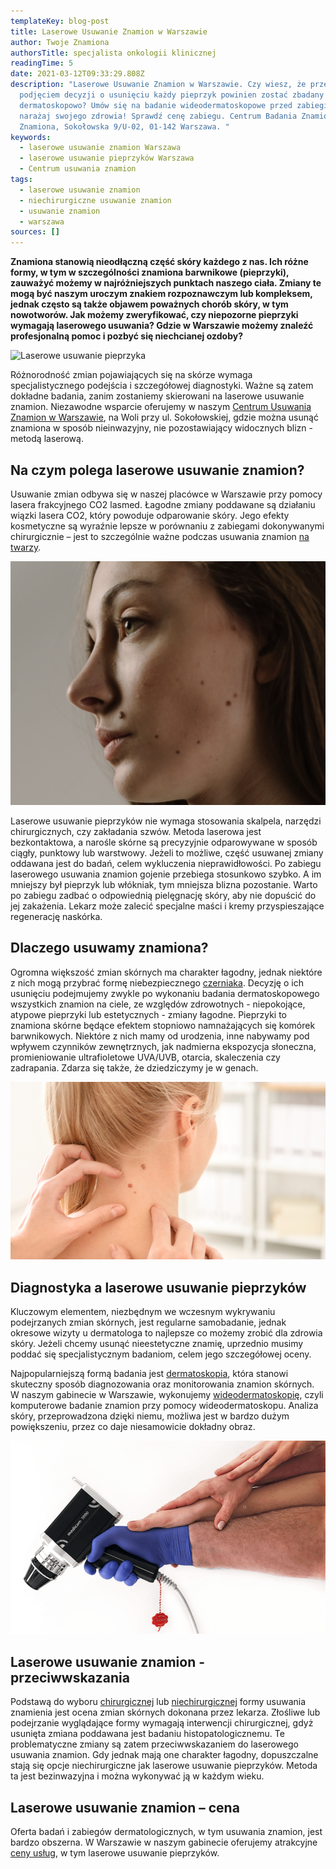 ```yaml
---
templateKey: blog-post
title: Laserowe Usuwanie Znamion w Warszawie
author: Twoje Znamiona
authorsTitle: specjalista onkologii klinicznej
readingTime: 5
date: 2021-03-12T09:33:29.808Z
description: "Laserowe Usuwanie Znamion w Warszawie. Czy wiesz, że przed
  podjęciem decyzji o usunięciu każdy pieprzyk powinien zostać zbadany
  dermatoskopowo? Umów się na badanie wideodermatoskopowe przed zabiegiem, nie
  narażaj swojego zdrowia! Sprawdź cenę zabiegu. Centrum Badania Znamion Twoje
  Znamiona, Sokołowska 9/U-02, 01-142 Warszawa. "
keywords:
  - laserowe usuwanie znamion Warszawa
  - laserowe usuwanie pieprzyków Warszawa
  - Centrum usuwania znamion
tags:
  - laserowe usuwanie znamion
  - niechirurgiczne usuwanie znamion
  - usuwanie znamion
  - warszawa
sources: []
---
```

**Znamiona stanowią nieodłączną część skóry każdego z nas. Ich różne formy, w tym w szczególności znamiona barwnikowe (pieprzyki), zauważyć możemy w najróżniejszych punktach naszego ciała. Zmiany te mogą być naszym uroczym znakiem rozpoznawczym lub kompleksem, jednak często są także objawem poważnych chorób skóry, w tym nowotworów. Jak możemy zweryfikować, czy niepozorne pieprzyki wymagają laserowego usuwania? Gdzie w Warszawie możemy znaleźć profesjonalną pomoc i pozbyć się niechcianej ozdoby?**

![Laserowe usuwanie pieprzyka](img/dermatologist-removing-mole-from-womans-shoulder.jpg "Laserowe usuwanie pieprzyka")

Różnorodność zmian pojawiających się na skórze wymaga specjalistycznego podejścia i szczegółowej diagnostyki. Ważne są zatem dokładne badania, zanim zostaniemy skierowani na laserowe usuwanie znamion. Niezawodne wsparcie oferujemy w naszym [Centrum Usuwania Znamion w Warszawie](/warszawa/usuwanie-znamion-pieprzykow "Centrum Usuwania Znamion w Warszawie"), na Woli przy ul. Sokołowskiej, gdzie można usunąć znamiona w sposób nieinwazyjny, nie pozostawiający widocznych blizn - metodą laserową. 

## Na czym polega laserowe usuwanie znamion?

Usuwanie zmian odbywa się w naszej placówce w Warszawie przy pomocy lasera frakcyjnego CO2 lasmed. Łagodne zmiany poddawane są działaniu wiązki lasera CO2, który powoduje odparowanie skóry. Jego efekty kosmetyczne są wyraźnie lepsze w porównaniu z zabiegami dokonywanymi chirurgicznie – jest to szczególnie ważne podczas usuwania znamion [na twarzy](/chirurgiczne-usuwanie-znamion "na twarzy").

![Znamiona na twarzy.](img/zrzut-ekranu-2021-03-5-o-14.40.47.png "Zwykłe znamiona na twarzy.  Źródło: freepik.com")

Laserowe usuwanie pieprzyków nie wymaga stosowania skalpela, narzędzi chirurgicznych, czy zakładania szwów. Metoda laserowa jest bezkontaktowa, a narośle skórne są precyzyjnie odparowywane w sposób ciągły, punktowy lub warstwowy. Jeżeli to możliwe, część usuwanej zmiany oddawana jest do badań, celem wykluczenia nieprawidłowości. Po zabiegu laserowego usuwania znamion gojenie przebiega stosunkowo szybko. A im mniejszy był pieprzyk lub włókniak, tym mniejsza blizna pozostanie. Warto po zabiegu zadbać o odpowiednią pielęgnację skóry, aby nie dopuścić do jej zakażenia. Lekarz może zalecić specjalne maści i kremy przyspieszające regenerację naskórka.

## Dlaczego usuwamy znamiona?

Ogromna większość zmian skórnych ma charakter łagodny, jednak niektóre z nich mogą przybrać formę niebezpiecznego [czerniaka](/czerniak "czerniaka"). Decyzję o ich usunięciu podejmujemy zwykle po wykonaniu badania dermatoskopowego wszystkich znamion na ciele, ze względów zdrowotnych - niepokojące, atypowe pieprzyki lub estetycznych - zmiany łagodne. Pieprzyki to znamiona skórne będące efektem stopniowo namnażających się komórek barwnikowych. Niektóre z nich mamy od urodzenia, inne nabywamy pod wpływem czynników zewnętrznych, jak nadmierna ekspozycja słoneczna, promieniowanie ultrafioletowe UVA/UVB, otarcia, skaleczenia czy zadrapania. Zdarza się także, że dziedziczymy je w genach.

![Zwykłe znamiona na szyi](img/usuwanieznamion-1-.jpg "Zwykłe znamiona na szyi.  Źródło: pexels.com")

## Diagnostyka a laserowe usuwanie pieprzyków

Kluczowym elementem, niezbędnym we wczesnym wykrywaniu podejrzanych zmian skórnych, jest regularne samobadanie, jednak okresowe wizyty u dermatologa to najlepsze co możemy zrobić dla zdrowia skóry. Jeżeli chcemy usunąć nieestetyczne znamię, uprzednio musimy poddać się specjalistycznym badaniom, celem jego szczegółowej oceny.

Najpopularniejszą formą badania jest [dermatoskopia](/dermatoskopia-badanie-znamion "dermatoskopia"), która stanowi skuteczny sposób diagnozowania oraz monitorowania znamion skórnych. W naszym gabinecie w Warszawie, wykonujemy [wideodermatoskopię](/wideodermatoskopia-komputerowe-badanie-znamion "wideodermatoskopię"), czyli komputerowe badanie znamion przy pomocy wideodermatoskopu. Analiza skóry, przeprowadzona dzięki niemu, możliwa jest w bardzo dużym powiększeniu, przez co daje niesamowicie dokładny obraz.

![Kamera wideodermatoskopu](img/usuwanieznamion-1-.png "Kamera wideodermatoskopu")

## Laserowe usuwanie znamion - przeciwwskazania

Podstawą do wyboru [chirurgicznej](/chirurgiczne-usuwanie-znamion "chirurgicznej") lub [niechirurgicznej](/laserowe-usuwanie-znamion "niechirurgicznej") formy usuwania znamienia jest ocena zmian skórnych dokonana przez lekarza. Złośliwe lub podejrzanie wyglądające formy wymagają interwencji chirurgicznej, gdyż usunięta zmiana poddawana jest badaniu histopatologicznemu. Te problematyczne zmiany są zatem przeciwwskazaniem do laserowego usuwania znamion. Gdy jednak mają one charakter łagodny, dopuszczalne stają się opcje niechirurgiczne jak laserowe usuwanie pieprzyków. Metoda ta jest bezinwazyjna i można wykonywać ją w każdym wieku.

<More link="/laserowe-usuwanie-znamion" text="Niechirurgiczne usuwanie znamion - inne metody" cta="Sprawdź" />

## Laserowe usuwanie znamion – cena

Oferta badań i zabiegów dermatologicznych, w tym usuwania znamion, jest bardzo obszerna. W Warszawie w naszym gabinecie oferujemy atrakcyjne [ceny usług](/warszawa/dermatoskopowe-badanie-znamion-wideodermatoskopia#cennik "ceny usług"), w tym laserowe usuwanie pieprzyków.

<More link="/warszawa/dermatoskopowe-badanie-znamion-wideodermatoskopia" text="Warszawskie Centrum Badania Znamion" cta="Zobacz" />